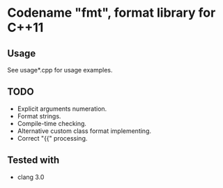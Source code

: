 Codename "fmt", format library for C++11
========================================

Usage
-----

See usage*.cpp for usage examples.

TODO
----

+ Explicit arguments numeration.
+ Format strings.
+ Compile-time checking.
+ Alternative custom class format implementing.
+ Correct "{{" processing.

Tested with
-----------

+ clang 3.0
